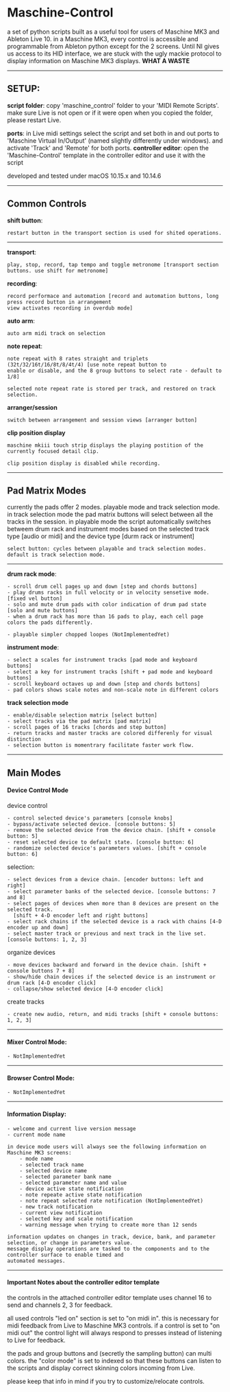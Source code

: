# Maschine-Control

a set of python scripts built as a useful tool for users of Maschine MK3 and Ableton Live 10.
in a Maschine MK3, every control is accessible and programmable from Ableton python except for
the 2 screens. Until NI gives us access to its HID interface, we are stuck with the ugly mackie
protocol to display information on Maschine MK3 displays. __WHAT A WASTE__

---

## SETUP:

__script folder__: copy 'maschine_control' folder to your 'MIDI Remote Scripts'. make sure Live
is not open or if it were open when you copied the folder, please restart Live.


__ports__: in Live midi settings select the script and set both in and out ports to 
'Maschine Virtual In/Output' (named slightly differently under windows). and activate 'Track' and 'Remote' for both ports.
__controller editor__: open the 'Maschine-Control' template in the controller editor and use it
with the script

developed and tested under macOS 10.15.x and 10.14.6

---

## Common Controls

__shift button__: 
    
    restart button in the transport section is used for shited operations.  

---

__transport__:  
        
    play, stop, record, tap tempo and toggle metronome [transport section buttons. use shift for metronome]

__recording__:

    record performace and automation [record and automation buttons, long press record button in arrangement 
    view activates recording in overdub mode]

__auto arm__:

    auto arm midi track on selection

__note repeat__:

    note repeat with 8 rates straight and triplets (32t/32/16t/16/8t/8/4t/4) [use note repeat button to 
    enable or disable, and the 8 group buttons to select rate - default to 1/8]

    selected note repeat rate is stored per track, and restored on track selection.

__arranger/session__
    
    switch between arrangement and session views [arranger button]
    
__clip position display__

    maschine mkiii touch strip displays the playing postition of the currently focused detail clip.

    clip position display is disabled while recording.

---

## Pad Matrix Modes

currently the pads offer 2 modes. playable mode and track selection mode. in track selection mode
the pad matrix buttons will select between all the tracks in the session. in playable mode the 
script automatically switches betweem drum rack and instrument modes based on the selected track type 
[audio or midi] and the device type [durm rack or instrument]

    select button: cycles between playable and track selection modes. default is track selection mode.

--- 

__drum rack mode__:

    - scroll drum cell pages up and down [step and chords buttons]
    - play drums racks in full velocity or in velocity sensetive mode. [fixed vel button]
    - solo and mute drum pads with color indication of drum pad state [solo and mute buttons]
    - when a drum rack has more than 16 pads to play, each cell page colors the pads differently.

    - playable simpler chopped loopes (NotImplementedYet)

__instrument mode__:

    - select a scales for instrument tracks [pad mode and keyboard buttons]
    - select a key for instrument tracks [shift + pad mode and keyboard buttons]
    - scroll keyboard octaves up and down [step and chords buttons]
    - pad colors shows scale notes and non-scale note in different colors

__track selection mode__

    - enable/disable selection matrix [select button]
    - select tracks via the pad matrix [pad matrix]
    - scroll pages of 16 tracks [chords and step button]
    - return tracks and master tracks are colored differenly for visual distinction
    - selection button is momentrary facilitate faster work flow.

---

## Main Modes

#### Device Control Mode


device control

    - control selected device's parameters [console knobs]
    - bypass/activate selected device. [console buttons: 5]
    - remove the selected device from the device chain. [shift + console button: 5]
    - reset selected device to default state. [console button: 6]
    - randomize selected device's parameters values. [shift + console button: 6]

selection:

    - select devices from a device chain. [encoder buttons: left and right]
    - select parameter banks of the selected device. [console buttons: 7 and 8]
    - select pages of devices when more than 8 devices are present on the selected track. 
      [shift + 4-D encoder left and right buttons]
    - select rack chains if the selected device is a rack with chains [4-D encoder up and down]
    - select master track or previous and next track in the live set. [console buttons: 1, 2, 3]

organize devices

    - move devices backward and forward in the device chain. [shift + console buttons 7 + 8]
    - show/hide chain devices if the selected device is an instrument or drum rack [4-D encoder click]
    - collapse/show selected device [4-D encoder click]

create tracks

    - create new audio, return, and midi tracks [shift + console buttons: 1, 2, 3]

---

#### Mixer Control Mode:
    
    - NotImplementedYet

---

#### Browser Control Mode:

    - NotImplementedYet

---

#### Information Display:

    - welcome and current live version message
    - current mode name
      
    in device mode users will always see the following information on Maschine MK3 screens:
        - mode name
        - selected track name
        - selected device name
        - selected parameter bank name
        - selected parameter name and value
        - device active state notification
        - note repeate active state notification
        - note repeat selected rate notification (NotImplementedYet)
        - new track notification
        - current view notification
        - selected key and scale notification
        - warning message when trying to create more than 12 sends

    information updates on changes in track, device, bank, and parameter selection, or change in parameters value. 
    message display operations are tasked to the components and to the controller surface to enable timed and
    automated messages.

---

#### Important Notes about the controller editor template

the controls in the attached controller editor template uses channel 16 to send and channels 2, 3 for
feedback.

all used controls "led on" section is set to "on midi in". this is necessary for midi feedback from Live
to Maschine MK3 controls. if a control is set to "on midi out" the control light will always respond to
presses instead of listening to Live for feedback.

the pads and group buttons and (secretly the sampling button) can multi colors. the "color mode" is set
to indexed so that these buttons can listen to the scripts and display correct skinning colors incoming
from Live.

please keep that info in mind if you try to customize/relocate controls.